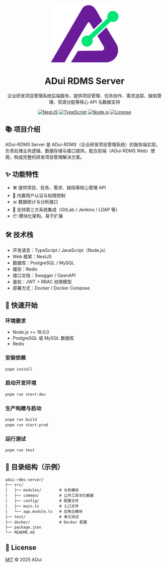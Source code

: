 <div align="center">
  <a href="https://github.com/Laird-Lee/adui-rdms">
    <img alt="ADui RDMS Logo" width="215" src="https://github.com/Laird-Lee/adui-rdms/blob/main/public/logo.svg">
  </a>

  <h1>ADui RDMS Server</h1>

  <p>企业研发项目管理系统后端服务，提供项目管理、任务协作、需求追踪、缺陷管理、资源分配等核心 API 与数据支持</p>

[![NestJS](https://img.shields.io/badge/NestJS-11.x-E0234E.svg)](https://nestjs.com/)
[![TypeScript](https://img.shields.io/badge/TypeScript-5.7.x-3178C6.svg)](https://www.typescriptlang.org/)
[![Node.js](https://img.shields.io/badge/Node.js-%E2%89%A518.x-339933.svg)](https://nodejs.org/)
[![License](https://img.shields.io/badge/License-See%20LICENSE-informational.svg)](LICENSE)

</div>


## 📚 项目介绍

ADui-RDMS Server 是 ADui-RDMS（企业研发项目管理系统）的服务端实现，负责处理业务逻辑、数据存储与接口提供。配合前端（ADui-RDMS Web）使用，构成完整的研发项目管理解决方案。

## ✨ 功能特性

- 🛠 提供项目、任务、需求、缺陷等核心管理 API
- 🔐 内置用户认证与权限控制
- 📊 数据统计与分析接口
- 🔄 支持第三方系统集成（GitLab / Jenkins / LDAP 等）
- 📦 模块化架构，易于扩展

## 🛠 技术栈

- 开发语言：TypeScript / JavaScript（Node.js）
- Web 框架：NestJS
- 数据库：PostgreSQL / MySQL
- 缓存：Redis
- 接口文档：Swagger / OpenAPI
- 鉴权：JWT + RBAC 权限模型
- 部署方式：Docker / Docker Compose

## 🚀 快速开始

### 环境要求

- Node.js >= 18.0.0
- PostgreSQL 或 MySQL 数据库
- Redis

### 安装依赖
```bash
pnpm install
```

### 启动开发环境
```bash
pnpm run start:dev
```

### 生产构建与启动
```bash
pnpm run build
pnpm run start:prod
```

### 运行测试
```bash
pnpm run test
```

## 📂 目录结构（示例）
```
adui-rdms-server/
├── src/
│   ├── modules/        # 业务模块
│   ├── common/         # 公共工具与拦截器
│   ├── config/         # 配置文件
│   ├── main.ts         # 入口文件
│   └── app.module.ts   # 应用主模块
├── test/               # 单元测试
├── docker/             # Docker 配置
├── package.json
└── README.md
```

## 📄 License

[MIT](LICENSE) © 2025 ADui

